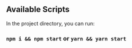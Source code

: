 ## Available Scripts

In the project directory, you can run:

### `npm i && npm start` or `yarn && yarn start`
